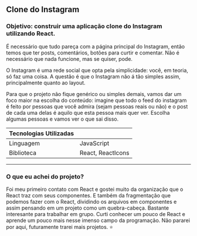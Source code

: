 ## Clone do Instagram
### Objetivo: construir uma aplicação clone do Instagram utilizando React. 
É necessário que tudo pareça com a página principal do Instagram, então temos que ter posts, comentários, botões para curtir e comentar. Não é necessário que nada funcione, mas se quiser, pode.

O Instagram é uma rede social que opta pela simplicidade: você, em teoria, só faz uma coisa. 
A questão é que o Instagram não á tão simples assim, principalmente quanto ao layout. 

Para que o projeto não fique genérico ou simples demais, vamos dar um foco maior na escolha do conteúdo: imagine que todo o feed do instagram é feito por pessoas que você admira (sejam pessoas reais ou não) e o post de cada uma delas é aquilo que esta pessoa mais quer ver. Escolha algumas pessoas e vamos ver o que sai disso.   

| Tecnologias Utilizadas | |
| ------------- |------------- |
| Linguagem   | JavaScript |
| Biblioteca | React, ReactIcons |

** **
### O que eu achei do projeto?

Foi meu primeiro contato com React e gostei muito da organização que o React traz com seus componentes. E também da fragmentação que podemos fazer com o React, dividindo os arquivos em componentes e assim pensando em um projeto como  um quebra-cabeça. Bastante interesante para trabalhar em grupo. Curti conhecer um pouco de React e aprende um pouco mais nesse imenso campo da programação. Não pararei por aqui, futuramente trarei mais projetos. :star:
